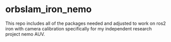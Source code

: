 # orbslam_iron_nemo
This repo includes all of the packages needed and adjusted to work on ros2 iron with camera calibration specifically for my independent research project nemo AUV.
